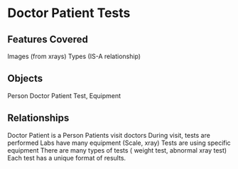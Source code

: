 
# Doctor Patient Tests
## Features Covered
Images (from xrays)
Types (IS-A relationship)

## Objects
Person Doctor Patient
Test, Equipment

## Relationships
Doctor Patient is a Person
Patients visit doctors
During visit, tests are performed
Labs have many equipment (Scale, xray)
Tests are using specific equipment
There are many types of tests ( weight test, abnormal xray test)
Each test has a unique format of results.
